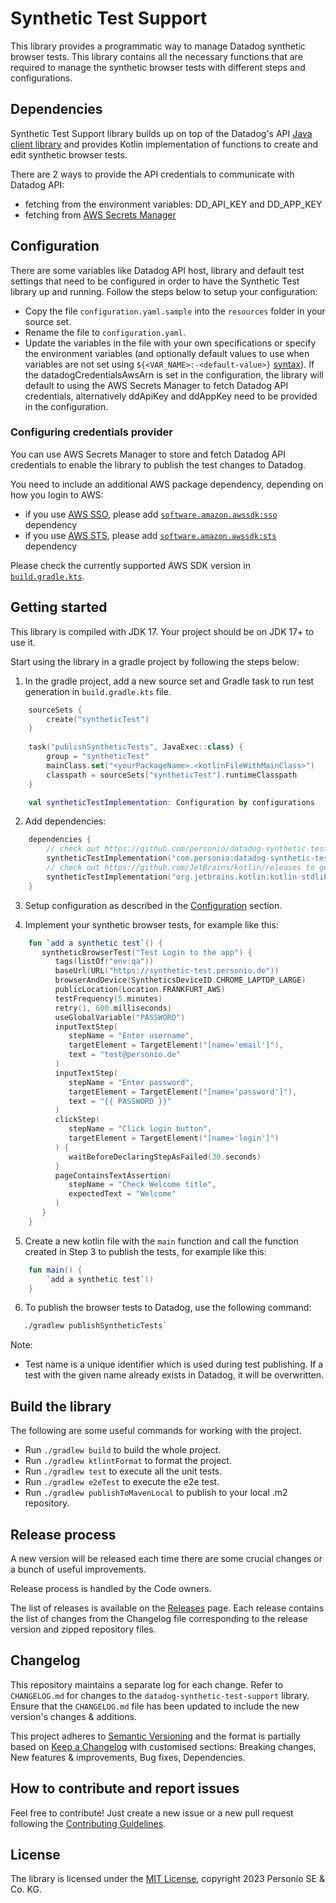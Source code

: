 # Synthetic Test Support

This library provides a programmatic way to manage Datadog synthetic browser tests. This library contains all the necessary functions that are required to manage the synthetic browser tests with different steps and configurations.

## Dependencies

Synthetic Test Support library builds up on top of the Datadog's API [Java client library](https://github.com/DataDog/datadog-api-client-java/) and provides Kotlin implementation of functions to create and edit synthetic browser tests.

There are 2 ways to provide the API credentials to communicate with Datadog API:

* fetching from the environment variables: DD_API_KEY and DD_APP_KEY
* fetching from [AWS Secrets Manager](https://aws.amazon.com/secrets-manager/)

## Configuration

There are some variables like Datadog API host, library and default test settings that need to be configured in order to have the Synthetic Test library up and running. Follow the steps below to setup your configuration:

- Copy the file `configuration.yaml.sample` into the `resources` folder in your source set.
- Rename the file to `configuration.yaml`.
- Update the variables in the file with your own specifications or specify the environment variables (and optionally default values to use when variables are not set using `${<VAR_NAME>:-<default-value>}` [syntax](https://commons.apache.org/proper/commons-text/apidocs/org/apache/commons/text/StringSubstitutor.html#:~:text=Providing%20Default%20Values)). If the datadogCredentialsAwsArn is set in the configuration, the library will default to using the AWS Secrets Manager to fetch Datadog API credentials, alternatively ddApiKey and ddAppKey need to be provided in the configuration.

### Configuring credentials provider

You can use AWS Secrets Manager to store and fetch Datadog API credentials to enable the library to publish the test changes to Datadog.

You need to include an additional AWS package dependency, depending on how you login to AWS:
- if you use [AWS SSO](https://docs.aws.amazon.com/sdkref/latest/guide/access-sso.html), please add [`software.amazon.awssdk:sso`](https://mvnrepository.com/artifact/software.amazon.awssdk/sso) dependency
- if you use [AWS STS](https://docs.aws.amazon.com/IAM/latest/UserGuide/id_credentials_temp.html), please add [`software.amazon.awssdk:sts`](https://mvnrepository.com/artifact/software.amazon.awssdk/sts) dependency

Please check the currently supported AWS SDK version in [`build.gradle.kts`](build.gradle.kts).

## Getting started

This library is compiled with JDK 17. Your project should be on JDK 17+ to use it. 

Start using the library in a gradle project by following the steps below:

1. In the gradle project, add a new source set and Gradle task to run test generation in `build.gradle.kts` file.
```kotlin
    sourceSets {
        create("syntheticTest")
    }
    
    task("publishSyntheticTests", JavaExec::class) {
        group = "syntheticTest"
        mainClass.set("<yourPackageName>.<kotlinFileWithMainClass>")
        classpath = sourceSets["syntheticTest"].runtimeClasspath
    }

    val syntheticTestImplementation: Configuration by configurations
```

2. Add dependencies:
```kotlin
    dependencies {
        // check out https://github.com/personio/datadog-synthetic-test-support/releases to get the latest version
        syntheticTestImplementation("com.personio:datadog-synthetic-test-support:x.x.x")
        // check out https://github.com/JetBrains/kotlin/releases to get the latest version
        syntheticTestImplementation("org.jetbrains.kotlin:kotlin-stdlib:x.x.x")
    }
```

3. Setup configuration as described in the [Configuration](https://github.com/personio/datadog-synthetic-test-support#configuration) section.

4. Implement your synthetic browser tests, for example like this:
```kotlin
    fun `add a synthetic test`() {
       syntheticBrowserTest("Test Login to the app") {
          tags(listOf("env:qa"))
          baseUrl(URL("https://synthetic-test.personio.de"))
          browserAndDevice(SyntheticsDeviceID.CHROME_LAPTOP_LARGE)
          publicLocation(Location.FRANKFURT_AWS)
          testFrequency(5.minutes)
          retry(1, 600.milliseconds)
          useGlobalVariable("PASSWORD")
          inputTextStep(
             stepName = "Enter username",
             targetElement = TargetElement("[name='email']"),
             text = "test@personio.de"
          )
          inputTextStep(
             stepName = "Enter password",
             targetElement = TargetElement("[name='password']"),
             text = "{{ PASSWORD }}"
          )
          clickStep(
             stepName = "Click login button",
             targetElement = TargetElement("[name='login']")
          ) {
             waitBeforeDeclaringStepAsFailed(30.seconds)
          }
          pageContainsTextAssertion(
             stepName = "Check Welcome title",
             expectedText = "Welcome"
          )
       }
    }
```
   
5. Create a new kotlin file with the `main` function and call the function created in Step 3 to publish the tests, for example like this:
```kotlin
    fun main() {
        `add a synthetic test`()
    }
```

6. To publish the browser tests to Datadog, use the following command:
```bash
   ./gradlew publishSyntheticTests`
```

Note:
- Test name is a unique identifier which is used during test publishing. If a test with the given name already exists in Datadog, it will be overwritten.

## Build the library

The following are some useful commands for working with the project.

- Run `./gradlew build` to build the whole project.
- Run `./gradlew ktlintFormat` to format the project.
- Run `./gradlew test` to execute all the unit tests.
- Run `./gradlew e2eTest` to execute the e2e test.
- Run `./gradlew publishToMavenLocal` to publish to your local .m2 repository.

## Release process

A new version will be released each time there are some crucial changes or a bunch of useful improvements.

Release process is handled by the Code owners. 

The list of releases is available on the [Releases](https://github.com/personio/datadog-synthetic-test-support/releases) page.
Each release contains the list of changes from the Changelog file corresponding to the release version and zipped repository files.

## Changelog

This repository maintains a separate log for each change. Refer to `CHANGELOG.md` for changes to the `datadog-synthetic-test-support` library. Ensure that the `CHANGELOG.md` file has been updated to include the new version's changes & additions.

This project adheres to [Semantic Versioning](https://semver.org/spec/v2.0.0.html) and the format is partially based on [Keep a Changelog](https://keepachangelog.com/en/1.0.0/) with customised sections: Breaking changes, New features & improvements, Bug fixes, Dependencies.

## How to contribute and report issues

Feel free to contribute! Just create a new issue or a new pull request following the [Contributing Guidelines](CONTRIBUTING.md).

## License

The library is licensed under the [MIT License](https://github.com/personio/datadog-synthetic-test-support/blob/master/LICENSE), copyright 2023 Personio SE & Co. KG.
